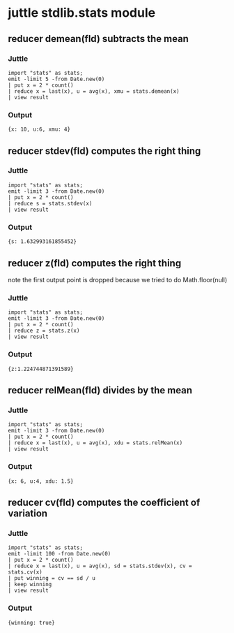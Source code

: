 # juttle stdlib.stats module

## reducer demean(fld) subtracts the mean
### Juttle
    import "stats" as stats;
    emit -limit 5 -from Date.new(0)
    | put x = 2 * count()
    | reduce x = last(x), u = avg(x), xmu = stats.demean(x)
    | view result

### Output
    {x: 10, u:6, xmu: 4}

## reducer stdev(fld) computes the right thing
### Juttle
    import "stats" as stats;
    emit -limit 3 -from Date.new(0)
    | put x = 2 * count()
    | reduce s = stats.stdev(x)
    | view result

### Output
    {s: 1.632993161855452}

## reducer z(fld) computes the right thing
note the first output point is dropped because we
tried to do Math.floor(null)
### Juttle
    import "stats" as stats;
    emit -limit 3 -from Date.new(0)
    | put x = 2 * count()
    | reduce z = stats.z(x)
    | view result

### Output
    {z:1.224744871391589}

## reducer relMean(fld) divides by the mean
### Juttle
    import "stats" as stats;
    emit -limit 3 -from Date.new(0)
    | put x = 2 * count()
    | reduce x = last(x), u = avg(x), xdu = stats.relMean(x)
    | view result

### Output
    {x: 6, u:4, xdu: 1.5}

## reducer cv(fld) computes the coefficient of variation
### Juttle
    import "stats" as stats;
    emit -limit 100 -from Date.new(0)
    | put x = 2 * count()
    | reduce x = last(x), u = avg(x), sd = stats.stdev(x), cv = stats.cv(x)
    | put winning = cv == sd / u
    | keep winning
    | view result

### Output
    {winning: true}
